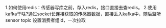 1.如何使用redis：传感器写库之前，存入redis，接口直接去查redis。
2.使用kafka干啥?通过socket长连接获取的传感器数据，直接丢入kafka中，随后监听sensor topic 设置消费者组id，一次拉取
